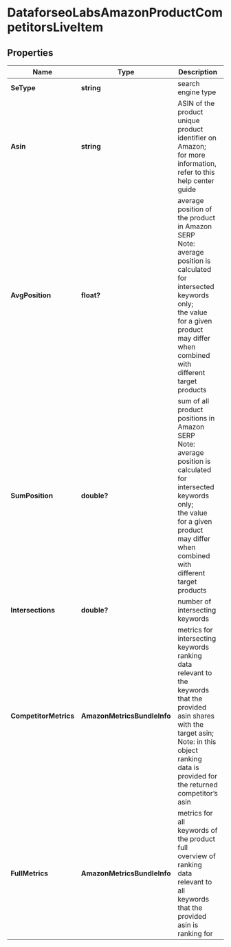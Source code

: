 # DataforseoLabsAmazonProductCompetitorsLiveItem


## Properties

| Name | Type | Description | Notes |
|------------ | ------------- | ------------- | -------------|
**SeType** | **string** | search engine type |[optional]|
**Asin** | **string** | ASIN of the product<br>unique product identifier on Amazon;<br>for more information, refer to this help center guide |[optional]|
**AvgPosition** | **float?** | average position of the product in Amazon SERP<br>Note: average position is calculated for intersected keywords only;<br>the value for a given product may differ when combined with different target products |[optional]|
**SumPosition** | **double?** | sum of all product positions in Amazon SERP<br>Note: average position is calculated for intersected keywords only;<br>the value for a given product may differ when combined with different target products |[optional]|
**Intersections** | **double?** | number of intersecting keywords |[optional]|
**CompetitorMetrics** | **AmazonMetricsBundleInfo** | metrics for intersecting keywords<br>ranking data relevant to the keywords that the provided asin shares with the target asin;<br>Note: in this object ranking data is provided for the returned competitor’s asin |[optional]|
**FullMetrics** | **AmazonMetricsBundleInfo** | metrics for all keywords of the product<br>full overview of ranking data relevant to all keywords that the provided asin is ranking for |[optional]|